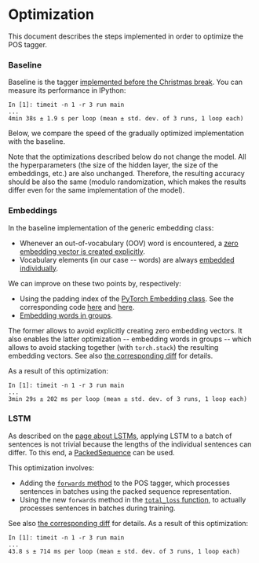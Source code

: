 # Optimization

This document describes the steps implemented in order to optimize the POS
tagger.


### Baseline

Baseline is the tagger [implemented before the Christmas
break](https://github.com/kawu/hhu-dl-materials/tree/e1f252990fb01cd5e3a36d2b20b9f932aaccc625).
You can measure its performance in IPython:
```
In [1]: timeit -n 1 -r 3 run main
...
4min 38s ± 1.9 s per loop (mean ± std. dev. of 3 runs, 1 loop each)
```
Below, we compare the speed of the gradually optimized implementation with the
baseline.

<!---
You can get different numbers in absolute terms, of course, depending on the
machine you run the experiments on.
-->

Note that the optimizations described below do not change the model.  All the
hyperparameters (the size of the hidden layer, the size of the embeddings,
etc.) are also unchanged.  Therefore, the resulting accuracy should be also the
same (modulo randomization, which makes the results differ even for the same
implementation of the model).


### Embeddings

In the baseline implementation of the generic embedding class:
* Whenever an out-of-vocabulary (OOV) word is encountered, a [zero embedding vector
  is created explicitly](https://github.com/kawu/hhu-dl-materials/blob/e1f252990fb01cd5e3a36d2b20b9f932aaccc625/universal-pos-deps/neural/embedding.py#L61-L62).
* Vocabulary elements (in our case -- words) are always [embedded individually](https://github.com/kawu/hhu-dl-materials/blob/e1f252990fb01cd5e3a36d2b20b9f932aaccc625/universal-pos-deps/neural/embedding.py#L69-L72).

We can improve on these two points by, respectively:
* Using the padding index of the [PyTorch Embedding
  class](https://pytorch.org/docs/stable/nn.html#embedding).  See the corresponding code [here](https://github.com/kawu/hhu-dl-materials/blob/b5e57f73e0eb6ee58dd049a9e0f07ca0c477507e/universal-pos-deps/neural/embedding.py#L49-L60) and [here](https://github.com/kawu/hhu-dl-materials/blob/b5e57f73e0eb6ee58dd049a9e0f07ca0c477507e/universal-pos-deps/neural/embedding.py#L71-L73).
* [Embedding words in groups](https://github.com/kawu/hhu-dl-materials/blob/b5e57f73e0eb6ee58dd049a9e0f07ca0c477507e/universal-pos-deps/neural/embedding.py#L76-L84).

The former allows to avoid explicitly creating zero embedding vectors.  It also
enables the latter optimization -- embedding words in groups -- which allows to
avoid stacking together (with `torch.stack`) the resulting embedding vectors.
See also [the corresponding diff](https://github.com/kawu/hhu-dl-materials/commit/b5e57f73e0eb6ee58dd049a9e0f07ca0c477507e#diff-61ae524f1b0f2b45b8f89e7ff015956e) for details.

<!---
If we first create the embedding vectors and then stack them together, as in
the baseline implementation, the `backward` method of the `torch.stack`
function has to be used during backpropagation.  When we embed words in groups,
`torch.stack` is not used and, consequently, backpropagation is faster.
-->

<!---
If this is surprising, note that when several words are embedded together, we
first calculate the indices corresponding to the individual words, which does
not involve backpropagation because the indices are fixed, we only adapt the
corresponding embedding vectors during training.  Hence, the backward method of
the Embedding class also works ,,in a batch'', i.e., for the entire group of
words in parallel.
-->

As a result of this optimization:
```
In [1]: timeit -n 1 -r 3 run main
...
3min 29s ± 202 ms per loop (mean ± std. dev. of 3 runs, 1 loop each)
```

<!---
TODO: consider embedding for several sentences at the same time.
-->


### LSTM

As described on the [page about
LSTMs](https://github.com/kawu/hhu-dl-materials/blob/dev/high-api/lstm.md#dynamic-sequence-lengths),
applying LSTM to a batch of sentences is not trivial because the lengths of the
individual sentences can differ.  To this end, a
[PackedSequence](https://pytorch.org/docs/stable/nn.html?highlight=lstm#torch.nn.utils.rnn.PackedSequence)
can be used.

This optimization involves:
* Adding the [`forwards` method](https://github.com/kawu/hhu-dl-materials/blob/6351c5e1cd4333fa4bfb2f86c59616dd4cd58d64/universal-pos-deps/main.py#L73-L110) to the POS tagger, which processes sentences in
  batches using the packed sequence representation.
  <!--- 
  (of course, you could use a different name for this method)
  -->
* Using the new `forwards` method in the [`total_loss` function](https://github.com/kawu/hhu-dl-materials/blob/6351c5e1cd4333fa4bfb2f86c59616dd4cd58d64/universal-pos-deps/main.py#L178-L181), to actually
  processes sentences in batches during training.

See also [the corresponding diff](https://github.com/kawu/hhu-dl-materials/commit/6351c5e1cd4333fa4bfb2f86c59616dd4cd58d64#diff-39e3f0a6559bc7cfeea0212650b872f4) for details.
As a result of this optimization:
```
In [1]: timeit -n 1 -r 3 run main
...
43.8 s ± 714 ms per loop (mean ± std. dev. of 3 runs, 1 loop each)
```
